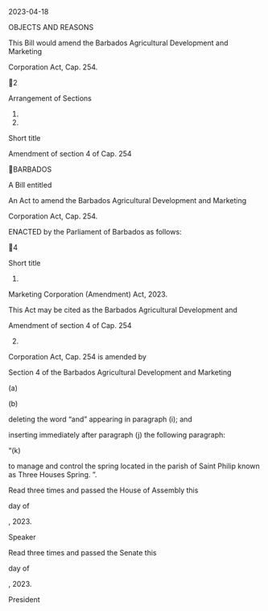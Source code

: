 2023-04-18

OBJECTS AND REASONS

This Bill would amend the Barbados Agricultural Development and Marketing

Corporation Act, Cap. 254.

2

Arrangement of Sections

1.

2.

Short title

Amendment of section 4 of Cap. 254

BARBADOS

A Bill entitled

An Act to amend the Barbados Agricultural Development and Marketing

Corporation Act, Cap. 254.

ENACTED by the Parliament of Barbados as follows:

4

Short title

1.
Marketing Corporation (Amendment) Act, 2023.

This Act may be cited as the Barbados Agricultural Development and

Amendment of section 4 of Cap. 254

2.
Corporation Act, Cap. 254 is amended by

Section 4 of the Barbados Agricultural Development and Marketing

(a)

(b)

deleting the word “and” appearing in paragraph (i); and

inserting immediately after paragraph (j) the following paragraph:

“(k)

to manage and control the spring located in the parish of Saint
Philip known as Three Houses Spring. ”.

Read three times and passed the House of Assembly this

day of

, 2023.

Speaker

Read three times and passed the Senate this

day of

, 2023.

President

